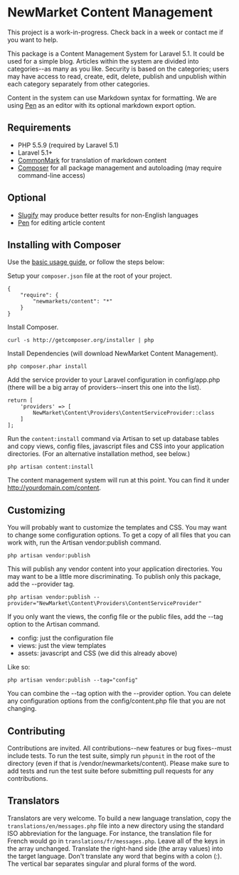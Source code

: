 NewMarket Content Management
======

This project is a work-in-progress. Check back in a week or contact me
if you want to help.

This package is a Content Management System for Laravel 5.1. It could
be used for a simple blog. Articles within the system are divided into
categories--as many as you like. Security is based on the categories;
users may have access to read, create, edit, delete, publish and unpublish
within each category separately from other categories.

Content in the system can use Markdown syntax for formatting. We are using
[Pen](https://github.com/sofish/pen) as an editor with its optional markdown
export option.

Requirements
------------

 * PHP 5.5.9 (required by Laravel 5.1)
 * Laravel 5.1+
 * [CommonMark](https://github.com/league/commonmark) for translation of markdown content
 * [Composer](http://getcomposer.org) for all package management and
   autoloading (may require command-line access)

Optional
------------

 * [Slugify](https://github.com/curco/slugify) may produce better results for non-English languages
 * [Pen](https://github.com/sofish/pen) for editing article content

Installing with Composer
-----
Use the [basic usage guide](http://getcomposer.org/doc/01-basic-usage.md),
or follow the steps below:

Setup your `composer.json` file at the root of your project.

    {
        "require": {
            "newmarkets/content": "*"
        }
    }

Install Composer.

    curl -s http://getcomposer.org/installer | php

Install Dependencies (will download NewMarket Content Management).

    php composer.phar install

Add the service provider to your Laravel configuration in config/app.php
(there will be a big array of providers--insert this one into the list).

    return [
        'providers' => [
            NewMarket\Content\Providers\ContentServiceProvider::class
        ]
    ];

Run the `content:install` command via Artisan to set up database tables and
copy views, config files, javascript files and CSS into your application directories.
(For an alternative installation method, see below.)

    php artisan content:install

The content management system will run at this point. You can find it under
http://yourdomain.com/content.

Customizing
-------------

You will probably want to customize the templates and CSS. You may want to
change some configuration options. To get a copy of all files that you can
work with, run the Artisan vendor:publish command.

    php artisan vendor:publish

This will publish any vendor content into your application directories. You may
want to be a little more discriminating. To publish only this package, add
the --provider tag.

    php artisan vendor:publish --provider="NewMarket\Content\Providers\ContentServiceProvider"

If you only want the views, the config file or the public files, add the --tag
option to the Artisan command.

 * config: just the configuration file
 * views: just the view templates
 * assets: javascript and CSS (we did this already above)

Like so:

    php artisan vendor:publish --tag="config"

You can combine the --tag option with the --provider option. You can delete any
configuration options from the config/content.php file that you are not changing.

Contributing
-------------

Contributions are invited. All contributions--new features or bug fixes--must include tests.
To run the test suite, simply run `phpunit` in the root of the
directory (even if that is /vendor/newmarkets/content). Please make sure to add tests
and run the test suite before submitting pull requests for any contributions.

Translators
-----------

Translators are very welcome. To build a new language translation, copy the `translations/en/messages.php`
file into a new directory using the standard ISO abbreviation for the language.
For instance, the translation file for French would go in `translations/fr/messages.php`.
Leave all of the keys in the array unchanged. Translate the right-hand side
(the array values) into the target language. Don't translate any word that begins
with a colon (:). The vertical bar separates singular and plural forms of the word.
